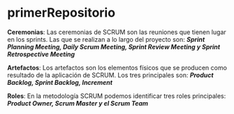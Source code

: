 # primerRepositorio

**Ceremonias**:
Las ceremonias de SCRUM son las reuniones que tienen lugar en los sprints.
Las que se realizan a lo largo del proyecto son:
***Sprint Planning Meeting, Daily Scrum Meeting, Sprint Review Meeting y Sprint Retrospective Meeting***

**Artefactos**:
Los artefactos son los elementos físicos que se producen como resultado de la aplicación de SCRUM.
Los tres principales son:
***Product Backlog, Sprint Backlog, Increment***

**Roles**:
En la metodología SCRUM podemos identificar tres roles principales:
***Product Owner, Scrum Master y el Scrum Team***

